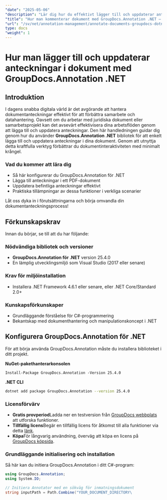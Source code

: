 ```yaml
---
"date": "2025-05-06"
"description": "Lär dig hur du effektivt lägger till och uppdaterar anteckningar i dokument med GroupDocs.Annotation .NET. Förbättra samarbete och dokumenthantering med den här steg-för-steg-guiden."
"title": "Hur man kommenterar dokument med GroupDocs.Annotation .NET – en omfattande guide"
"url": "/sv/net/annotation-management/annotate-documents-groupdocs-dotnet/"
type: docs
"weight": 1
---
```


# Hur man lägger till och uppdaterar anteckningar i dokument med GroupDocs.Annotation .NET

## Introduktion
I dagens snabba digitala värld är det avgörande att hantera dokumentanteckningar effektivt för att förbättra samarbete och datahantering. Oavsett om du arbetar med juridiska dokument eller samarbetsprojekt kan det avsevärt effektivisera dina arbetsflöden genom att lägga till och uppdatera anteckningar. Den här handledningen guidar dig genom hur du använder **GroupDocs.Annotation .NET** bibliotek för att enkelt lägga till och uppdatera anteckningar i dina dokument. Genom att utnyttja detta kraftfulla verktyg förbättrar du dokumentinteraktiviteten med minimalt krångel.

### Vad du kommer att lära dig
- Så här konfigurerar du GroupDocs.Annotation för .NET
- Lägga till anteckningar i ett PDF-dokument
- Uppdatera befintliga anteckningar effektivt
- Praktiska tillämpningar av dessa funktioner i verkliga scenarier

Låt oss dyka in i förutsättningarna och börja omvandla din dokumentanteckningsprocess!

## Förkunskapskrav
Innan du börjar, se till att du har följande:

### Nödvändiga bibliotek och versioner
- **GroupDocs.Annotation för .NET** version 25.4.0
- En lämplig utvecklingsmiljö som Visual Studio (2017 eller senare)

### Krav för miljöinstallation
- Installera .NET Framework 4.6.1 eller senare, eller .NET Core/Standard 2.0+
  
### Kunskapsförkunskaper
- Grundläggande förståelse för C#-programmering
- Bekantskap med dokumenthantering och manipulationskoncept i .NET

## Konfigurera GroupDocs.Annotation för .NET
För att börja använda GroupDocs.Annotation måste du installera biblioteket i ditt projekt.

**NuGet-pakethanterarkonsolen**
```shell
Install-Package GroupDocs.Annotation -Version 25.4.0
```

**\.NET CLI**
```bash
dotnet add package GroupDocs.Annotation --version 25.4.0
```

### Licensförvärv
- **Gratis provperiod**Ladda ner en testversion från [GroupDocs webbplats](https://releases.groupdocs.com/annotation/net/) att utforska funktioner.
- **Tillfällig licens**Begär en tillfällig licens för åtkomst till alla funktioner via detta [länk](https://purchase.groupdocs.com/temporary-license/).
- **Köpa**För långvarig användning, överväg att köpa en licens på [GroupDocs köpsida](https://purchase.groupdocs.com/buy).

### Grundläggande initialisering och installation
Så här kan du initiera GroupDocs.Annotation i ditt C#-program:
```csharp
using GroupDocs.Annotation;
using System.IO;

// Initiera Annotator med en sökväg för inmatningsdokument
string inputPath = Path.Combine("YOUR_DOCUMENT_DIRECTORY\